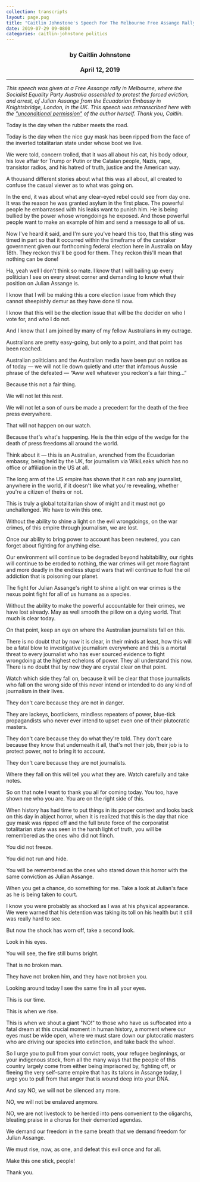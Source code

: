 ```yaml
---
collection: transcripts
layout: page.pug
title: "Caitlin Johnstone's Speech For The Melbourne Free Assange Rally"
date: 2019-07-29 09-0800
categories: caitlin-johnstone politics
---
```


<h3 style="text-align: center">by Caitlin Johnstone<br/><br/>
April 12, 2019</h3>

---

*This speech was given at a Free Assange rally in Melbourne, where the Socialist Equality Party Australia assembled to protest the forced eviction, and arrest, of Julian Assange from the Ecuadorian Embassy in Knightsbridge, London, in the UK. This speech was retranscribed here with the ["unconditional permission"](https://medium.com/@caityjohnstone/i-permanently-release-all-copyrights-to-all-my-writing-use-any-of-it-however-you-want-9ad929b92d42?source=post_page---------------------------) of the author herself. Thank you, Caitlin.*

Today is the day when the rubber meets the road.

Today is the day when the nice guy mask has been ripped from the face of the inverted totalitarian state under whose boot we live.

We were told, concern trolled, that it was all about his cat, his body odour, his love affair for Trump or Putin or the Catalan people, Nazis, rape, transistor radios, and his hatred of truth, justice and the American way.

A thousand different stories about what this was all about, all created to confuse the casual viewer as to what was going on.

In the end, it was about what any clear-eyed rebel could see from day one. It was the reason he was granted asylum in the first place. The powerful people he embarrassed with his leaks want to punish him. He is being bullied by the power whose wrongdoings he exposed. And those powerful people want to make an example of him and send a message to all of us.

Now I've heard it said, and I'm sure you've heard this too, that this sting was timed in part so that it occurred within the timeframe of the caretaker government given our forthcoming federal election here in Australia on May 18th. They reckon this'll be good for them. They reckon this'll mean that nothing can be done!

Ha, yeah well I don't think so mate. I know that I will bailing up every politician I see on every street corner and demanding to know what their position on Julian Assange is.

I know that I will be making this a core election issue from which they cannot sheepishly demur as they have done til now.

I know that this will be the election issue that will be the decider on who I vote for, and who I do not.

And I know that I am joined by many of my fellow Australians in my outrage.

Australians are pretty easy-going, but only to a point, and that point has been reached.

Australian politicians and the Australian media have been put on notice as of today — we will not lie down quietly and utter that infamous Aussie phrase of the defeated — “Aww well whatever you reckon's a fair thing…”

Because this not a fair thing.

We will not let this rest.

We will not let a son of ours be made a precedent for the death of the free press everywhere.

That will not happen on our watch.

Because that's what's happening. He is the thin edge of the wedge for the death of press freedoms all around the world.

Think about it — this is an Australian, wrenched from the Ecuadorian embassy, being held by the UK, for journalism via WikiLeaks which has no office or affiliation in the US at all.

The long arm of the US empire has shown that it can nab any journalist, anywhere in the world, if it doesn't like what you're revealing, whether you're a citizen of theirs or not.

This is truly a global totalitarian show of might and it must not go unchallenged. We have to win this one.

Without the ability to shine a light on the evil wrongdoings, on the war crimes, of this empire through journalism, we are lost.

Once our ability to bring power to account has been neutered, you can forget about fighting for anything else.

Our environment will continue to be degraded beyond habitability, our rights will continue to be eroded to nothing, the war crimes will get more flagrant and more deadly in the endless stupid wars that will continue to fuel the oil addiction that is poisoning our planet.

The fight for Julian Assange's right to shine a light on war crimes is the nexus point fight for all of us humans as a species.

Without the ability to make the powerful accountable for their crimes, we have lost already. May as well smooth the pillow on a dying world. That much is clear today.

On that point, keep an eye on where the Australian journalists fall on this.

There is no doubt that by now it is clear, in their minds at least, how this will be a fatal blow to investigative journalism everywhere and this is a mortal threat to every journalist who has ever sourced evidence to fight wrongdoing at the highest echelons of power. They all understand this now. There is no doubt that by now they are crystal clear on that point.

Watch which side they fall on, because it will be clear that those journalists who fall on the wrong side of this never intend or intended to do any kind of journalism in their lives.

They don't care because they are not in danger.

They are lackeys, bootlickers, mindless repeaters of power, blue-tick propagandists who never ever intend to upset even one of their plutocratic masters.

They don't care because they do what they're told. They don't care because they know that underneath it all, that's not their job, their job is to protect power, not to bring it to account.

They don't care because they are not journalists.

Where they fall on this will tell you what they are. Watch carefully and take notes.

So on that note I want to thank you all for coming today. You too, have shown me who you are. You are on the right side of this.

When history has had time to put things in its proper context and looks back on this day in abject horror, when it is realized that this is the day that nice guy mask was ripped off and the full brute force of the corporatist totalitarian state was seen in the harsh light of truth, you will be remembered as the ones who did not flinch.

You did not freeze.

You did not run and hide.

You will be remembered as the ones who stared down this horror with the same conviction as Julian Assange.

When you get a chance, do something for me. Take a look at Julian's face as he is being taken to court.

I know you were probably as shocked as I was at his physical appearance. We were warned that his detention was taking its toll on his health but it still was really hard to see.

But now the shock has worn off, take a second look.

Look in his eyes.

You will see, the fire still burns bright.

That is no broken man.

They have not broken him, and they have not broken you.

Looking around today I see the same fire in all your eyes.

This is our time.

This is when we rise.

This is when we shout a giant "NO!" to those who have us suffocated into a fatal dream at this crucial moment in human history, a moment where our eyes must be wide open, where we must stare down our plutocratic masters who are driving our species into extinction, and take back the wheel.

So I urge you to pull from your convict roots, your refugee beginnings, or your indigenous stock, from all the many ways that the people of this country largely come from either being imprisoned by, fighting off, or fleeing the very self-same empire that has its talons in Assange today, I urge you to pull from that anger that is wound deep into your DNA.

And say NO, we will not be silenced any more.

NO, we will not be enslaved anymore.

NO, we are not livestock to be herded into pens convenient to the oligarchs, bleating praise in a chorus for their demented agendas.

We demand our freedom in the same breath that we demand freedom for Julian Assange.

We must rise, now, as one, and defeat this evil once and for all.

Make this one stick, people!

Thank you.